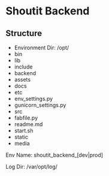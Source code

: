 Shoutit Backend
===============

Structure
---------------

* Environment Dir: /opt/<env name>
* bin
* lib
* include
* backend
* assets
* docs
* etc
* env_settings.py
* gunicorn_settings.py
* src
* fabfile.py
* readme.md
* start.sh
* static
* media


Env Name: shoutit_backend_[dev|prod]

Log Dir: /var/opt/log/<env name>
